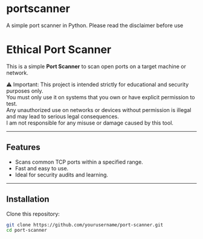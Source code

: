 # portscanner
A simple port scanner in Python. Please read the disclaimer before use

# Ethical Port Scanner

This is a simple **Port Scanner** to scan open ports on a target machine or network.

⚠️ Important: This project is intended strictly for educational and security purposes only.  
You must only use it on systems that you own or have explicit permission to test.  
Any unauthorized use on networks or devices without permission is illegal and may lead to serious legal consequences.  
I am not responsible for any misuse or damage caused by this tool.

---

## Features

- Scans common TCP ports within a specified range.  
- Fast and easy to use.  
- Ideal for security audits and learning.

---

## Installation

Clone this repository:

```bash
git clone https://github.com/yourusername/port-scanner.git
cd port-scanner

